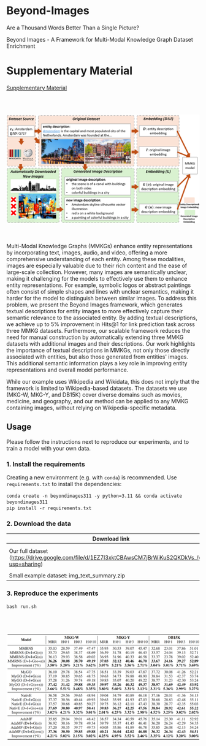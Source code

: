 # Beyond-Images
Are a Thousand Words Better Than a Single Picture?

Beyond Images - A Framework for Multi-Modal Knowledge Graph Dataset Enrichment

# Supplementary Material

[Supplementary Material](https://github.com/pengyu-zhang/Beyond-Images/blob/main/Supplementary_Material.pdf)

<br><br>
<div align="center">
<img src="fig.png" width="800" />
</div>
<br><br>

Multi-Modal Knowledge Graphs (MMKGs) enhance entity representations by incorporating text, images, audio, and video, offering a more comprehensive understanding of each entity. Among these modalities, images are especially valuable due to their rich content and the ease of large-scale collection. However, many images are semantically unclear, making it challenging for the models to effectively use them to enhance entity representations. For example, symbolic logos or abstract paintings often consist of simple shapes and lines with unclear semantics, making it harder for the model to distinguish between similar images. To address this problem, we present the Beyond Images framework, which generates textual descriptions for entity images to more effectively capture their semantic relevance to the associated entity. By adding textual descriptions, we achieve up to 5% improvement in Hits@1 for link prediction task across three MMKG datasets. Furthermore, our scalable framework reduces the need for manual construction by automatically extending three MMKG datasets with additional images and their descriptions. Our work highlights the importance of textual descriptions in MMKGs, not only those directly associated with entities, but also those generated from entities' images. This additional semantic information plays a key role in improving entity representations and overall model performance.

While our example uses Wikipedia and Wikidata, this does not imply that the framework is limited to Wikipedia-based datasets. The datasets we use (MKG-W, MKG-Y, and DB15K) cover diverse domains such as movies, medicine, and geography, and our method can be applied to any MMKG containing images, without relying on Wikipedia-specific metadata.

## Usage

Please follow the instructions next to reproduce our experiments, and to train a model with your own data.

### 1. Install the requirements

Creating a new environment (e.g. with `conda`) is recommended. Use `requirements.txt` to install the dependencies:

```
conda create -n beyondimages311 -y python=3.11 && conda activate beyondimages311
pip install -r requirements.txt
```

### 2. Download the data

| Download link                                                | Size |
| ------------------------------------------------------------ | ----------------- |
| Our full dataset (https://drive.google.com/file/d/1EZ7l3xktCBAwsCM7jBrWiKuS2QKDkVs_/view?usp=sharing) | 22 GB (includes raw images)            |
| Small example dataset: img_text_summary.zip | 4.16 MB            |

### 3. Reproduce the experiments

```
bash run.sh
```
<br><br>
<div align="center">
<img src="fig2.png" width="700" />
</div>
<br><br>

